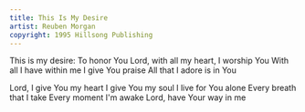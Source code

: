 ```yaml
---
title: This Is My Desire
artist: Reuben Morgan
copyright: 1995 Hillsong Publishing
---
```


This is my desire: To honor You
Lord, with all my heart, I worship You
With all I have within me
I give You praise
All that I adore is in You

Lord, I give You my heart
I give You my soul
I live for You alone
Every breath that I take
Every moment I'm awake
Lord, have Your way in me








